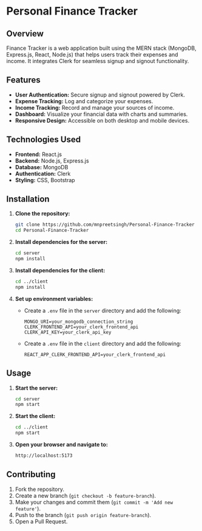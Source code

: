 # Personal Finance Tracker

## Overview

Finance Tracker is a web application built using the MERN stack (MongoDB, Express.js, React, Node.js) that helps users track their expenses and income. It integrates Clerk for seamless signup and signout functionality.

## Features

- **User Authentication:** Secure signup and signout powered by Clerk.
- **Expense Tracking:** Log and categorize your expenses.
- **Income Tracking:** Record and manage your sources of income.
- **Dashboard:** Visualize your financial data with charts and summaries.
- **Responsive Design:** Accessible on both desktop and mobile devices.

## Technologies Used

- **Frontend:** React.js
- **Backend:** Node.js, Express.js
- **Database:** MongoDB
- **Authentication:** Clerk
- **Styling:** CSS, Bootstrap

## Installation

1. **Clone the repository:**
    ```sh
    git clone https://github.com/mnpreetsingh/Personal-Finance-Tracker
    cd Personal-Finance-Tracker
    ```

2. **Install dependencies for the server:**
    ```sh
    cd server
    npm install
    ```

3. **Install dependencies for the client:**
    ```sh
    cd ../client
    npm install
    ```

4. **Set up environment variables:**
   - Create a `.env` file in the `server` directory and add the following:
     ```env
     MONGO_URI=your_mongodb_connection_string
     CLERK_FRONTEND_API=your_clerk_frontend_api
     CLERK_API_KEY=your_clerk_api_key
     ```
   - Create a `.env` file in the `client` directory and add the following:
     ```env
     REACT_APP_CLERK_FRONTEND_API=your_clerk_frontend_api
     ```

## Usage

1. **Start the server:**
    ```sh
    cd server
    npm start
    ```

2. **Start the client:**
    ```sh
    cd ../client
    npm start
    ```

3. **Open your browser and navigate to:**
    ```sh
    http://localhost:5173
    ```

## Contributing

1. Fork the repository.
2. Create a new branch (`git checkout -b feature-branch`).
3. Make your changes and commit them (`git commit -m 'Add new feature'`).
4. Push to the branch (`git push origin feature-branch`).
5. Open a Pull Request.


